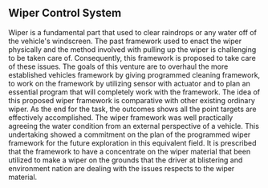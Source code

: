 ##  Wiper Control System

Wiper is a fundamental part that used to clear raindrops or any water off of the vehicle's windscreen. The past framework used to enact the wiper physically and the method involved with pulling up the wiper is challenging to be taken care of. Consequently, this framework is proposed to take care of these issues. The goals of this venture are to overhaul the more established vehicles framework by giving programmed cleaning framework, to work on the framework by utilizing sensor with actuator and to plan an essential program that will completely work with the framework. The idea of this proposed wiper framework is comparative with other existing ordinary wiper. As the end for the task, the outcomes shows all the point targets are effectively accomplished. The wiper framework was well practically agreeing the water condition from an external perspective of a vehicle. This undertaking showed a commitment on the plan of the programmed wiper framework for the future exploration in this equivalent field. It is prescribed that the framework to have a concentrate on the wiper material that been utilized to make a wiper on the grounds that the driver at blistering and environment nation are dealing with the issues respects to the wiper material.
